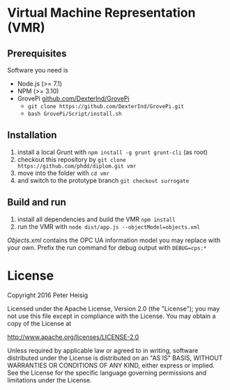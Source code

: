 # Virtual Machine Representation (VMR)

## Prerequisites

Software you need is

* Node.js (>= 7.1)
* NPM (>= 3.10)
* GrovePi [github.com/DexterInd/GrovePi](https://github.com/DexterInd/GrovePi)
    - ```git clone https://github.com/DexterInd/GrovePi.git``` 
    - ```bash GrovePi/Script/install.sh```

## Installation

1. install a local Grunt with ```npm install -g grunt grunt-cli``` (as root)
2. checkout this repository by ```git clone https://github.com/phdd/diplom.git vmr```
3. move into the folder with ```cd vmr```
4. and switch to the prototype branch ```git checkout surrogate```

## Build and run

1. install all dependencies and build the VMR ```npm install```
2. run the VMR with ```node dist/app.js --objectModel=objects.xml```

_Objects.xml_ contains the OPC UA information model you may replace with your own. Prefix the run command for debug output with ```DEBUG=cps:*```

# License

Copyright 2016 Peter Heisig 

Licensed under the Apache License, Version 2.0 (the "License");
you may not use this file except in compliance with the License.
You may obtain a copy of the License at

  http://www.apache.org/licenses/LICENSE-2.0

Unless required by applicable law or agreed to in writing, software
distributed under the License is distributed on an "AS IS" BASIS,
WITHOUT WARRANTIES OR CONDITIONS OF ANY KIND, either express or implied.
See the License for the specific language governing permissions and
limitations under the License.

<!--
```
ElectionSensor = require '../cps/PresidentSensor'

class PhysicalPresidentType

  # 1) Declare OPC UA Variables (with '$' prefix)
  $Elected_President: null

  constructor: (options) ->
    # 2) Initialize sensor with connectionIdentifier value
    #    eg., for OPC UA Model-Object President:
    #      { "candidates": [ 'Clinton', 'Trump' ] }
    @ElectionSensor = new ElectionSensor options.President.candidates
    
    # 3) Setup sensor listener
    @ElectionSensor.onDemocraticDecision = @_onDemocraticDecision
    
    # 4) Initialize variables 
    @$Elected_President = 'Obama'

  # 5) Declare OPC UA Methods (with '$' prefix)
  $Start_Elections: =>
    @ElectionSensor.askPeople()

  # 6) Implement component logic with variable assignment
  _onDemocraticDecision: (electedPresident) =>
    switch electedPresident
      when   'Trump' then @$Elected_President = 'Giant Douche'
      when 'Clinton' then @$Elected_President = 'Turd Sandwich'
                     else @$Elected_President = 'Jesus'

#noinspection JSUnresolvedVariable
module.exports = PhysicalWorldDominationType
```
-->